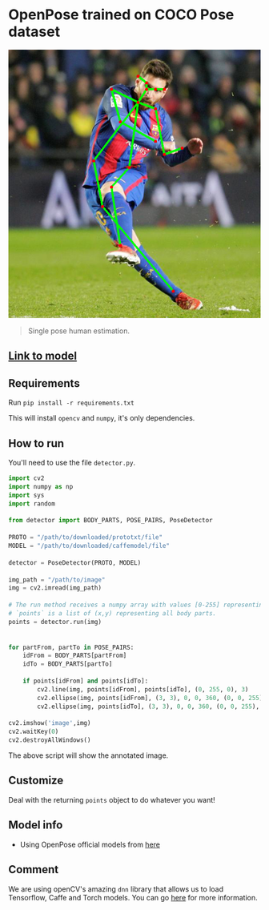 # OpenPose trained on COCO Pose dataset

![img](imgs/result.png)

> Single pose human estimation.

## [Link to model](https://github.com/iitzco/deepzoo/releases/download/model-upload-6/openpose_pose_coco.zip)

## Requirements

Run `pip install -r requirements.txt`

This will install `opencv` and `numpy`, it's only dependencies.

## How to run

You'll need to use the file `detector.py`.

```python
import cv2
import numpy as np
import sys
import random

from detector import BODY_PARTS, POSE_PAIRS, PoseDetector

PROTO = "/path/to/downloaded/prototxt/file"
MODEL = "/path/to/downloaded/caffemodel/file"

detector = PoseDetector(PROTO, MODEL)

img_path = "/path/to/image"
img = cv2.imread(img_path)

# The run method receives a numpy array with values [0-255] representing the image in [H, W, 3] shape
# `points` is a list of (x,y) representing all body parts.
points = detector.run(img)


for partFrom, partTo in POSE_PAIRS:
    idFrom = BODY_PARTS[partFrom]
    idTo = BODY_PARTS[partTo]

    if points[idFrom] and points[idTo]:
        cv2.line(img, points[idFrom], points[idTo], (0, 255, 0), 3)
        cv2.ellipse(img, points[idFrom], (3, 3), 0, 0, 360, (0, 0, 255), cv2.FILLED)
        cv2.ellipse(img, points[idTo], (3, 3), 0, 0, 360, (0, 0, 255), cv2.FILLED)

cv2.imshow('image',img)
cv2.waitKey(0)
cv2.destroyAllWindows()
```

The above script will show the annotated image.

## Customize

Deal with the returning `points` object to do whatever you want!

## Model info

* Using OpenPose official models from [here](https://github.com/CMU-Perceptual-Computing-Lab/openpose/blob/master/models/getModels.sh)

## Comment

We are using openCV's amazing `dnn` library that allows us to load Tensorflow, Caffe and Torch models. You can go [here](https://github.com/iitzco/OpenCV-dnn-samples) for more information.
